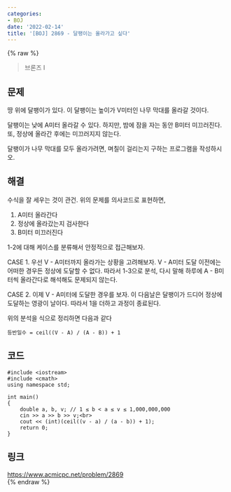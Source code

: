 ```yaml
---
categories:
- BOJ
date: '2022-02-14'
title: '[BOJ] 2869 - 달팽이는 올라가고 싶다'
---
```


{% raw %}
>브론즈 I

## 문제
땅 위에 달팽이가 있다. 이 달팽이는 높이가 V미터인 나무 막대를 올라갈 것이다.

달팽이는 낮에 A미터 올라갈 수 있다. 하지만, 밤에 잠을 자는 동안 B미터 미끄러진다. 또, 정상에 올라간 후에는 미끄러지지 않는다.

달팽이가 나무 막대를 모두 올라가려면, 며칠이 걸리는지 구하는 프로그램을 작성하시오.

##  해결
수식을 잘 세우는 것이 관건. 위의 문제를 의사코드로 표현하면,
1. A미터 올라간다
2. 정상에 올라갔는지 검사한다
3. B미터 미끄러진다

1-2에 대해 케이스를 분류해서 안정적으로 접근해보자.

CASE 1. 우선 V - A미터까지 올라가는 상황을 고려해보자. V - A미터 도달 이전에는 어떠한 경우든 정상에 도달할 수 없다. 따라서 1-3으로 분석, 다시 말해 하루에 A - B미터씩 올라간다로 해석해도 문제되지 않는다.

CASE 2. 이제 V - A미터에 도달한 경우를 보자. 이 다음날은 달팽이가 드디어 정상에 도달하는 영광이 날이다. 따라서 1을 더하고 과정이 종료된다.

위의 분석을 식으로 정리하면 다음과 같다
```
등반일수 = ceil((V - A) / (A - B)) + 1
```

## 코드
```
#include <iostream>
#include <cmath>
using namespace std;

int main()
{
	double a, b, v; // 1 ≤ b < a ≤ v ≤ 1,000,000,000
	cin >> a >> b >> v;<br>
	cout << (int)(ceil((v - a) / (a - b)) + 1);
	return 0;
}
```

## 링크
https://www.acmicpc.net/problem/2869<br>
{% endraw %}